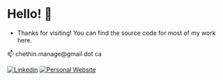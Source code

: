 # Hello! 👋

- Thanks for visiting! You can find the source code for most of my work here.


📫 chethin.manage@gmail dot ca

[![Linkedin](https://img.shields.io/badge/LinkedIn-0077B5?style=for-the-badge&logo=linkedin&logoColor=white)](https://www.linkedin.com/in/chethinm/)
[![Personal Website](https://img.shields.io/badge/Personal&nbsp;Website-732C2C?style=for-the-badge&logo=About.me&logoColor=white)](https://www.cmanage.dev/)

<!--
**cmanage1/cmanage1** is a ✨ _special_ ✨ repository because its `README.md` (this file) appears on your GitHub profile.

Here are some ideas to get you started:

- 🔭 I’m currently working on ...
- 🌱 I’m currently learning ...
- 👯 I’m looking to collaborate on ...
- 🤔 I’m looking for help with ...
- 💬 Ask me about ...
- 📫 How to reach me: ...
- 😄 Pronouns: ...
- ⚡ Fun fact: ...
-->
